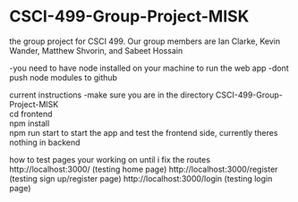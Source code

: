 # CSCI-499-Group-Project-MISK
the group project for CSCI 499. Our group members are Ian Clarke, Kevin Wander, Matthew Shvorin, and Sabeet Hossain

-you need to have node installed on your machine to run the web app
-dont push node modules to github

current instructions
-make sure you are in the directory CSCI-499-Group-Project-MISK <br />
cd frontend <br />
npm install <br />
npm run start to start the app and test the frontend side, currently theres nothing in backend <br />

how to test pages your working on until i fix the routes
http://localhost:3000/ (testing home page)
http://localhost:3000/register (testing sign up/register page)
http://localhost:3000/login (testing login page)
